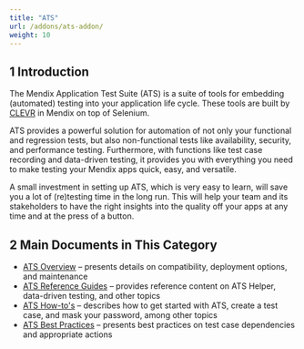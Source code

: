 ```yaml
---
title: "ATS"
url: /addons/ats-addon/
weight: 10
---
```


## 1 Introduction

The Mendix Application Test Suite (ATS) is a suite of tools for embedding (automated) testing into your application life cycle. These tools are built by [CLEVR](https://www.clevr.com/) in Mendix on top of Selenium.

ATS provides a powerful solution for automation of not only your functional and regression tests, but also non-functional tests like availability, security, and performance testing. Furthermore, with functions like test case recording and data-driven testing, it provides you with everything you need to make testing your Mendix apps quick, easy, and versatile.

A small investment in setting up ATS, which is very easy to learn, will save you a lot of (re)testing time in the long run. This will help your team and its stakeholders to have the right insights into the quality off your apps at any time and at the press of a button.

## 2 Main Documents in This Category

* [ATS Overview](ov) – presents details on compatibility, deployment options, and maintenance
* [ATS Reference Guides](rg-ats) – provides reference content on ATS Helper, data-driven testing, and other topics
* [ATS How-to's](ht) – describes how to get started with ATS, create a test case, and mask your password, among other topics
* [ATS Best Practices](bp) – presents best practices on test case dependencies and appropriate actions
